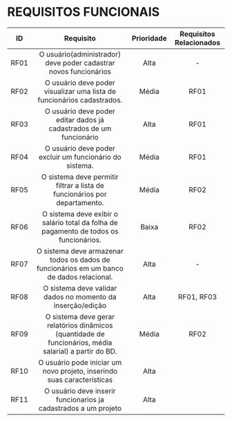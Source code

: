 # REQUISITOS FUNCIONAIS

| ID   |                                 Requisito                                      | Prioridade | Requisitos Relacionados |
| :--: | :----------------------------------------------------------------------------: | :--------: | :---------: |
| RF01 |       O usuário(administrador) deve poder cadastrar novos funcionários                       |  Alta      |      -      |
| RF02 |       O usuário deve poder visualizar uma lista de funcionários cadastrados.   |  Média     |    RF01     |
| RF03 |       O usuário deve poder editar dados já cadastrados de um funcionário       |  Alta      |    RF01     |
| RF04 |       O usuário deve poder excluir um funcionário do sistema.                  | Média      | RF01  |
| RF05 |  O sistema deve permitir filtrar a lista de funcionários por departamento.     | Média | RF02 |
| RF06 |  O sistema deve exibir o salário total da folha de pagamento de todos os funcionários. | Baixa | RF02 |
| RF07 | O sistema deve armazenar todos os dados de funcionários em um banco de dados relacional. | Alta | - |
| RF08 | O sistema deve validar dados no momento da inserção/edição | Alta | RF01, RF03 |
| RF09 | O sistema deve gerar relatórios dinâmicos (quantidade de funcionários, média salarial) a partir do BD. | Média | RF02 |
| RF10 | O usuário pode iniciar um novo projeto, inserindo suas características | Alta | |
| RF11 | O usuário deve inserir funcionarios ja cadastrados a um projeto | Alta | |